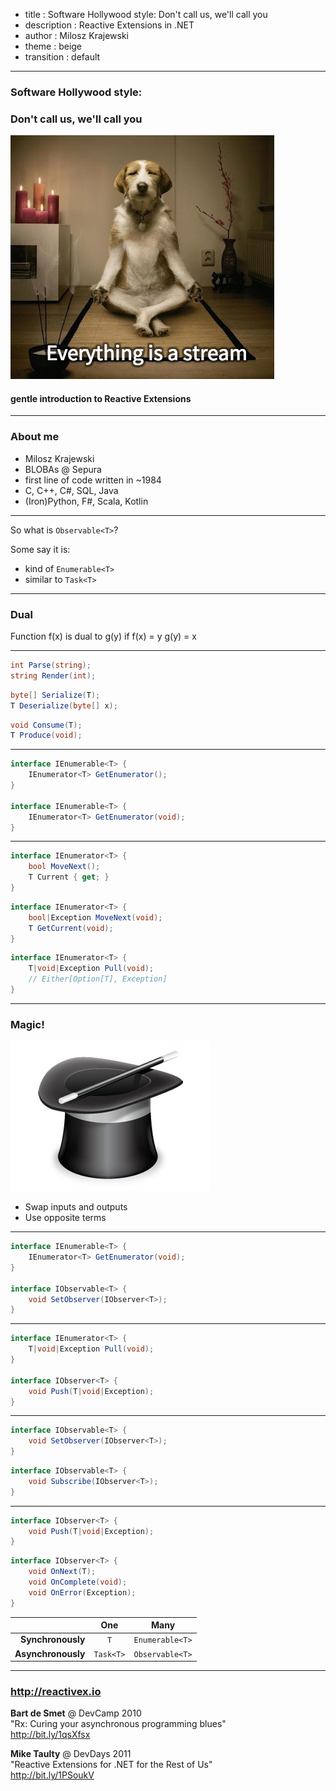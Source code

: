 - title :  Software Hollywood style: Don't call us, we'll call you
- description : Reactive Extensions in .NET
- author : Milosz Krajewski
- theme : beige
- transition : default

***

### Software Hollywood style:
### Don't call us, we'll call you

![Eveything is a stream](images/dog-stream.jpeg)

#### gentle introduction to Reactive Extensions

***

### About me

- Milosz Krajewski
- BLOBAs @ Sepura
- first line of code written in ~1984
- C, C++, C#, SQL, Java
- (Iron)Python, F#, Scala, Kotlin

***

So what is `Observable<T>`?

Some say it is:

* kind of `Enumerable<T>`
* similar to `Task<T>`

---

### Dual

Function f(x) is dual to g(y) if f(x) = y g(y) = x

---

```csharp
int Parse(string);
string Render(int);
```

```csharp
byte[] Serialize(T);
T Deserialize(byte[] x);
```

```csharp
void Consume(T);
T Produce(void);
```
---

```csharp
interface IEnumerable<T> {
    IEnumerator<T> GetEnumerator();
}

interface IEnumerable<T> {
    IEnumerator<T> GetEnumerator(void);
}
```

---

```csharp
interface IEnumerator<T> {
    bool MoveNext();
    T Current { get; }
}
```

```csharp
interface IEnumerator<T> {
    bool|Exception MoveNext(void);
    T GetCurrent(void);
}
```

```csharp
interface IEnumerator<T> {
    T|void|Exception Pull(void);
    // Either[Option[T], Exception]
}
```

---

### Magic!

![magic hat](images/magic-hat.jpg)

* Swap inputs and outputs
* Use opposite terms

---

```csharp
interface IEnumerable<T> {
    IEnumerator<T> GetEnumerator(void);
}

interface IObservable<T> {
    void SetObserver(IObserver<T>);
}
```

---

```csharp
interface IEnumerator<T> {
    T|void|Exception Pull(void);
}

interface IObserver<T> {
    void Push(T|void|Exception);
}
```

---

```csharp
interface IObservable<T> {
    void SetObserver(IObserver<T>);
}
```

```csharp
interface IObservable<T> {
    void Subscribe(IObserver<T>);
}
```

---

```csharp
interface IObserver<T> {
    void Push(T|void|Exception);
}
```

```csharp
interface IObserver<T> {
    void OnNext(T);
    void OnComplete(void);
    void OnError(Exception);
}
```

|                    | One       | Many            |
|-------------------:|:---------:|:---------------:|
| **Synchronously**  | `T`       | `Enumerable<T>` |
| **Asynchronously** | `Task<T>` | `Observable<T>` |

***

### http://reactivex.io

**Bart de Smet** @ DevCamp 2010<br>
"Rx: Curing your asynchronous programming blues"<br>
http://bit.ly/1qsXfsx

**Mike Taulty** @ DevDays 2011<br>
"Reactive Extensions for .NET for the Rest of Us"<br>
http://bit.ly/1PSoukV
